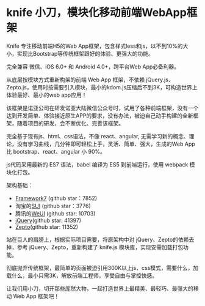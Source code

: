 
# knife 小刀，模块化移动前端WebApp框架

Knife 专注移动前端H5的Web App框架，包含样式less和js，以不到10%的大小，实现比Bootstrap等传统框架跟好的体验、更强大的功能。  

完全兼容 微信、iOS 6.0+ 和 Android 4.0+，跨平台Web App必备利器。

从底层按模块方式重新构架的前端 Web App 框架，不依赖 jQuery.js、Zepto.js，使用时按需要引入模块，最小的kdom.js压缩后不到3K，可构造世界上体验最好、最小的web app应用！

该框架是诺亚公司在研发诺亚大陆微信公众号时，试用了各种前端框架，没有一个达到开发简单、体验接近原生APP的要求，没有办法，被迫自己动手构建的全新框架，随着项目的研发，会不断优化、完善该框架。  

完全基于现有js、html、css语法，不像 react、angular, 无需学习新的概念、理论，没有学习曲线，几分钟即可轻松上手，灵活、简单、强大，生成的Web App 比 bootstrap、react、angular 小 90%。  

js代码采用最新的 ES7 语法，babel 编译为 ES5 到前端运行，使用 webpack 模块化打包。

架构基础：

- [Framework7](https://github.com/nolimits4web/framework7/) (github star：7852)  
- 淘宝的[SUI](https://github.com/sdc-alibaba/SUI-Mobile) (github star：3776)
- 腾讯的[WeUI](https://github.com/weui/weui) (github star: 10703)
- [jQuery](https://github.com/jquery/jquery)(github star: 41397)
- [Zepto](https://github.com/madrobby/zepto)(github star: 11352)

站在巨人的肩膀上，根据实际项目需要，将原架构中对 jQuery、Zepto的依赖去掉，参考 jQuery、Zepto，重新构建了 knife.js 模块库，实现安需加载打包功能。  

彻底抛弃传统框架，最简单的页面被迫引用300K以上js、css模式，需要什么，加载什么，最小只需3K，解放前端工程师，享受自由与掌控快感。

让我们用小刀，切开那些庞然大物，一起打造世界上最精美、最轻巧、最强大的移动 Web App 框架吧！



